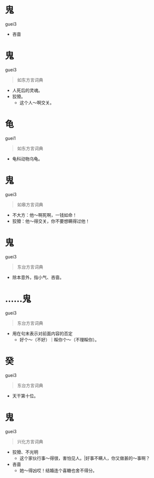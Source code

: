 # 鬼
guei3
- 吝啬

# 鬼
guei3
> 如东方言词典
- 人死后的灵魂。
- 狡猾。
  - 这个人～啊交关。

# 龟
guei1
> 如东方言词典
- 龟科动物乌龟。

# 鬼
guei3
> 如皋方言词典
- 不大方：他～啊死啊，一钱如命！
- 狡猾：他～得交关，你不要想瞒得过他！

# 鬼
guei3
> 东台方言词典
- 除本意外，指小气、吝啬。

# ……鬼
guei3
> 东台方言词典
- 用在句末表示对前面内容的否定
  - 好个～（不好）｜睬你个～（不理睬你）。

# 癸
guei3
> 东台方言词典
- 天干第十位。

# 鬼
guei3
> 兴化方言词典
- 狡猾、不光明
  - 这个家伙行事～得很，害怕见人。|好事不瞒人，你又做甚的～事啊？
- 吝啬
  - 她～得凶哎！结婚连个喜糖也舍不得分。

